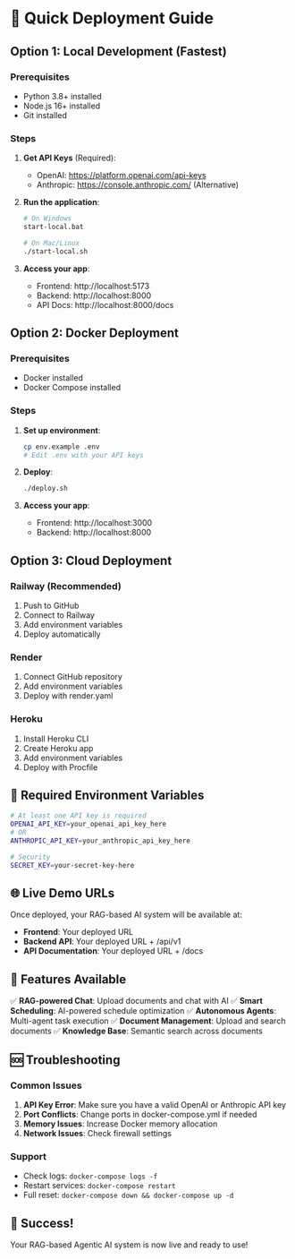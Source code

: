 # 🚀 Quick Deployment Guide

## Option 1: Local Development (Fastest)

### Prerequisites
- Python 3.8+ installed
- Node.js 16+ installed
- Git installed

### Steps
1. **Get API Keys** (Required):
   - OpenAI: https://platform.openai.com/api-keys
   - Anthropic: https://console.anthropic.com/ (Alternative)

2. **Run the application**:
   ```bash
   # On Windows
   start-local.bat
   
   # On Mac/Linux
   ./start-local.sh
   ```

3. **Access your app**:
   - Frontend: http://localhost:5173
   - Backend: http://localhost:8000
   - API Docs: http://localhost:8000/docs

## Option 2: Docker Deployment

### Prerequisites
- Docker installed
- Docker Compose installed

### Steps
1. **Set up environment**:
   ```bash
   cp env.example .env
   # Edit .env with your API keys
   ```

2. **Deploy**:
   ```bash
   ./deploy.sh
   ```

3. **Access your app**:
   - Frontend: http://localhost:3000
   - Backend: http://localhost:8000

## Option 3: Cloud Deployment

### Railway (Recommended)
1. Push to GitHub
2. Connect to Railway
3. Add environment variables
4. Deploy automatically

### Render
1. Connect GitHub repository
2. Add environment variables
3. Deploy with render.yaml

### Heroku
1. Install Heroku CLI
2. Create Heroku app
3. Add environment variables
4. Deploy with Procfile

## 🔑 Required Environment Variables

```bash
# At least one API key is required
OPENAI_API_KEY=your_openai_api_key_here
# OR
ANTHROPIC_API_KEY=your_anthropic_api_key_here

# Security
SECRET_KEY=your-secret-key-here
```

## 🌐 Live Demo URLs

Once deployed, your RAG-based AI system will be available at:
- **Frontend**: Your deployed URL
- **Backend API**: Your deployed URL + /api/v1
- **API Documentation**: Your deployed URL + /docs

## 🎯 Features Available

✅ **RAG-powered Chat**: Upload documents and chat with AI
✅ **Smart Scheduling**: AI-powered schedule optimization
✅ **Autonomous Agents**: Multi-agent task execution
✅ **Document Management**: Upload and search documents
✅ **Knowledge Base**: Semantic search across documents

## 🆘 Troubleshooting

### Common Issues
1. **API Key Error**: Make sure you have a valid OpenAI or Anthropic API key
2. **Port Conflicts**: Change ports in docker-compose.yml if needed
3. **Memory Issues**: Increase Docker memory allocation
4. **Network Issues**: Check firewall settings

### Support
- Check logs: `docker-compose logs -f`
- Restart services: `docker-compose restart`
- Full reset: `docker-compose down && docker-compose up -d`

## 🎉 Success!

Your RAG-based Agentic AI system is now live and ready to use!

